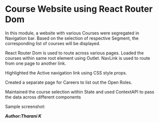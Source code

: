 # Course Website using React Router Dom
In this module, a website with various Courses were segregated in Navigation bar. Based on the selection of respective Segment, the corresponding list of courses will be displayed.

React Router Dom is used to route across various pages. Loaded the courses within same root element using Outlet. NavLink is used to route from one page to another link.

Highlighted the Active navigation link using CSS style props.

Created a separate page for Careers to list out the Open Roles.

Maintained the course selection within State and used ContextAPI to pass the data across different components

Sample screenshot:


***Author:Tharani K***
